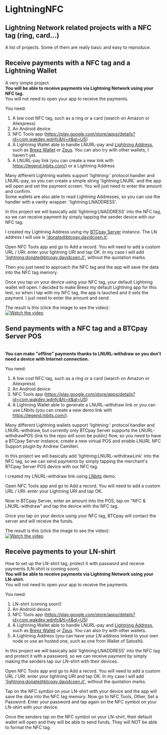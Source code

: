 # LightningNFC
## Lightning Network related projects with a NFC tag (ring, card...) ##
A list of projects. Some of them are really basic and easy to reproduce.


## Receive payments with a NFC tag and a Lightning Wallet ###
A very simple project. 
<br>**You will be able to receive payments via Lightning Network using your NFC tag.**<br>
You will not need to open your app to receive the payments.

You need:
1. A low cost NFC tag, such as a ring or a card (search on Amazon or Aliexpress)
2. An Android device 
3. NFC Tools app (https://play.google.com/store/apps/details?id=com.wakdev.wdnfc&hl=it&gl=US)
4. A Lightning Wallet able to handle LNURL-pay and [Lightning Address](https://lightningaddress.com/), such as [Breez Wallet](https://breez.technology/) or [Zeus](https://zeusln.app/). You can also try with other wallets, I haven't yet.
5. A LNURL-pay link (you can create a new link with https://legend.lnbits.com/) or a Lightning Address

Many different Lightning wallets support 'lightning:' protocol handler and LNURL-pay, so you can create a simple string 'lightning:LNURL' and the app will open and set the payment screen. You will just need to enter the amount and confirm. 
<br>Some wallets are also able to read Lightning Addresses, so you can use the handler with a vanity wrapper: 'lightning:LNADDRESS'.

In this project we will basically add 'lightning:LNADDRESS' into the NFC tag, so we can receive payment by simply tapping the sender device with our NFC tag.

I created my Lightning Address using my [BTCpay Server](https://btcpay.davidcoen.it/) instance. The LN address I will use is ['donate@btcpay.davidcoen.it'](lightning:donate@btcpay.davidcoen.it).

Open NFC Tools app and go to Add a record.
You will need to add a custom URL / URI: enter your lightning URI and tap OK.
In my case I will add ['lightning:donate@btcpay.davidcoen.it'](lightning:donate@btcpay.davidcoen.it), without the quotation marks.

Then you just need to approach the NFC tag and the app will save the data into the NFC tag memory.

Once you tap on your device using your NFC tag, your default Lightning wallet will open. 
I decided to make Breez my default Lightning app for this test, so when I tap with my NFC tag, the app is lauched and it sets the payment.
I just need to enter the amount and send.

The result is this (click the image to see the video): 
<br>[![Watch the video](https://img.youtube.com/vi/I_NfYfOKgEY/sddefault.jpg)](https://youtu.be/I_NfYfOKgEY)

## Send payments with a NFC tag and a BTCpay Server POS ###
<br>**You can make "offline" payments thanks to LNURL-withdraw so you don't need a device with Internet connection.**


You need:
1. A low cost NFC tag, such as a ring or a card (search on Amazon or Aliexpress)
2. An Android device 
3. NFC Tools app (https://play.google.com/store/apps/details?id=com.wakdev.wdnfc&hl=it&gl=US)
4. A Lightning Wallet able to generate a LNURL-withdraw link or you can use LNbits (you can create a new demo link with https://legend.lnbits.com/).

Many different Lightning wallets support 'lightning:' protocol handler and LNURL-withdraw, but currently only BTCpay Server supports the LNURL-withdrawPOS (link to the repo will soon be public) flow, so you need to have a BTCpay Server instance, create a new virtual POS and enable LNURL NFC Support plugin by Andrew Camilleri.

In this project we will basically add 'lightning:LNURL-withdrawLink' into the NFC tag, so we can send payments by simply tapping the merchant's BTCpay Server POS device with our NFC tag.

I created my LNURL-withdraw link using [LNbits](https://legend.lnbits.com/) demo. 

Open NFC Tools app and go to Add a record.
You will need to add a custom URL / URI: enter your Lightning URI and tap OK.

Now in BTCpay Server, enter an amount into the POS, tap on "NFC & LNURL-withdraw" and tap the device with the NFC tag.

Once you tap on your device using your NFC tag, BTCpay will contact the server and will receive the funds.

The result is this (click the image to see the video): 
<br>[![Watch the video](https://img.youtube.com/vi/4m-FQoUAs50/sddefault.jpg)](https://youtu.be/4m-FQoUAs50)

## Receive payments to your LN-shirt ###
How to set up the LN-shirt tag, protect it with password and receive payments (LN-shirt is coming soon). 
<br>**You will be able to receive payments via Lightning Network using your LN-shirt.**<br>
You will not need to open your app to receive the payments.

You need:
1. LN-shirt (coming soon!)
2. An Android device 
3. NFC Tools app (https://play.google.com/store/apps/details?id=com.wakdev.wdnfc&hl=it&gl=US)
4. A Lightning Wallet able to handle LNURL-pay and [Lightning Address](https://lightningaddress.com/), such as [Breez Wallet](https://breez.technology/) or [Zeus](https://zeusln.app/). You can also try with other wallets.
5. A Lightning Address (you can have your LN address linked to your own node or use an hosted one, such as one from Wallet of Satoshi).

In this project we will basically add 'lightning:LNADDRESS' into the NFC tag and protect it with a password, so we can receive payment by simply making the senders tap our LN-shirt with their devices.

Open NFC Tools app and go to Add a record.
You will need to add a custom URL / URI: enter your lightning URI and tap OK.
In my case I will add ['lightning:donate@btcpay.davidcoen.it'](lightning:donate@btcpay.davidcoen.it), without the quotation marks.

Tap on the NFC symbol on your LN-shirt with your device and the app will save the data into the NFC tag memory.
Now go to NFC Tools, Other, Set a Password. 
Enter your password and tap again on the NFC symbol on your LN-shirt with your device.

Once the senders tap on the NFC symbol on your LN-shirt, their default wallet will open and they will be able to send funds. 
They will NOT be able to format the NFC tag.

